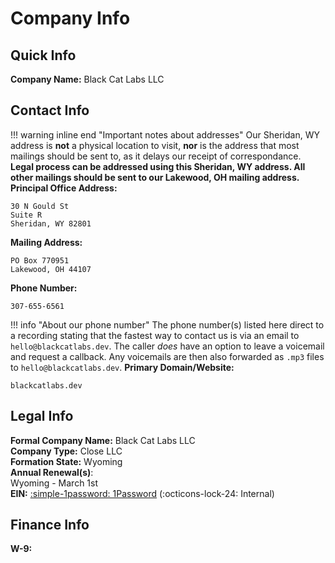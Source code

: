 # Company Info

## Quick Info
**Company Name:** Black Cat Labs LLC  


## Contact Info
!!! warning inline end "Important notes about addresses"
    Our Sheridan, WY address is **not** a physical location to visit, **nor** is the address that most mailings should be sent to, as it delays our receipt of correspondance.  
    **Legal process can be addressed using this Sheridan, WY address. All other mailings should be sent to our Lakewood, OH mailing address.**
**Principal Office Address:**
```
30 N Gould St
Suite R
Sheridan, WY 82801
```

**Mailing Address:**
```
PO Box 770951
Lakewood, OH 44107
```

**Phone Number:** 
```
307-655-6561
```
!!! info "About our phone number"
    The phone number(s) listed here direct to a recording stating that the fastest way to contact us is via an email to `hello@blackcatlabs.dev`. The caller *does* have an option to leave a voicemail and request a callback. Any voicemails are then also forwarded as `.mp3` files to `hello@blackcatlabs.dev`.
**Primary Domain/Website:**
```
blackcatlabs.dev
```

## Legal Info
**Formal Company Name:** Black Cat Labs LLC  
**Company Type:** Close LLC  
**Formation State:** Wyoming  
**Annual Renewal(s)**:  
Wyoming - March 1st  
**EIN:** [:simple-1password: 1Password](https://start.1password.com/open/i?a=B5NVCNGFJBCCLCDCN5FKFPGVBI&v=ekwocviwvv6m6rhwwimekktr3m&i=j6djgmkqmyafiddapwvszzvvdq&h=blackcat-labs.1password.com) (:octicons-lock-24: Internal)

## Finance Info
**W-9:** 